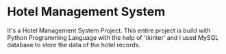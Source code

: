 # Hotel Management System
It's a Hotel Management System Project. This entire project is build with Python Programming Language with the help of 'tkinter' and i used MySQL database to store the data of the hotel records.
